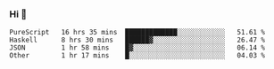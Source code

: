 ### Hi 👋

<!--START_SECTION:waka-->

```text
PureScript   16 hrs 35 mins  █████████████░░░░░░░░░░░░   51.61 %
Haskell      8 hrs 30 mins   ██████▓░░░░░░░░░░░░░░░░░░   26.47 %
JSON         1 hr 58 mins    █▓░░░░░░░░░░░░░░░░░░░░░░░   06.14 %
Other        1 hr 17 mins    █░░░░░░░░░░░░░░░░░░░░░░░░   04.03 %
```

<!--END_SECTION:waka-->
